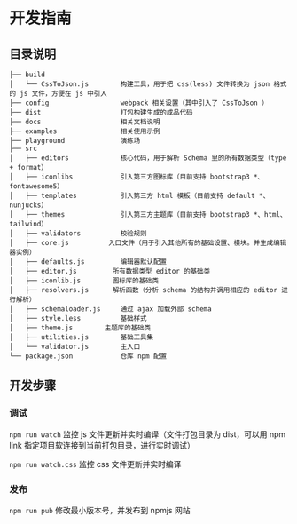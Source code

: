 # 开发指南

## 目录说明

```
├── build
│   └── CssToJson.js        构建工具，用于把 css(less) 文件转换为 json 格式的 js 文件，方便在 js 中引入
├── config                  webpack 相关设置（其中引入了 CssToJson ）
├── dist                    打包构建生成的成品代码
├── docs                    相关文档说明
├── examples                相关使用示例
├── playground              演练场
├── src
│   ├── editors             核心代码，用于解析 Schema 里的所有数据类型（type + format）
│   ├── iconlibs            引入第三方图标库（目前支持 bootstrap3 *、fontawesome5）
│   ├── templates           引入第三方 html 模板（目前支持 default *、nunjucks）
│   ├── themes              引入第三方主题库（目前支持 bootstrap3 *、html、tailwind）
│   ├── validators          校验规则
│   ├── core.js          入口文件（用于引入其他所有的基础设置、模块。并生成编辑器实例）
│   ├── defaults.js         编辑器默认配置
│   ├── editor.js         所有数据类型 editor 的基础类
│   ├── iconlib.js        图标库的基础类
│   ├── resolvers.js      解析函数（分析 schema 的结构并调用相应的 editor 进行解析）
│   ├── schemaloader.js     通过 ajax 加载外部 schema
│   ├── style.less          基础样式
│   ├── theme.js        主题库的基础类
│   ├── utilities.js        基础工具集
│   └── validator.js        主入口
└── package.json			仓库 npm 配置
```

## 开发步骤

### 调试

`npm run watch` 监控 js 文件更新并实时编译（文件打包目录为 dist，可以用 npm link 指定项目软连接到当前打包目录，进行实时调试）

`npm run watch.css` 监控 css 文件更新并实时编译

### 发布

`npm run pub` 修改最小版本号，并发布到 npmjs 网站
